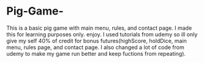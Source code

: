 # Pig-Game-
This is a basic pig game with main menu, rules, and contact page. I made this for learning purposes only. enjoy. I used tutorials from udemy so ill only give my self 40% of credit for bonus futures(highScore, holdDice, main menu, rules page, and contact page. I also changed a lot of code from udemy to make my game run better and keep fuctions from repeating).
